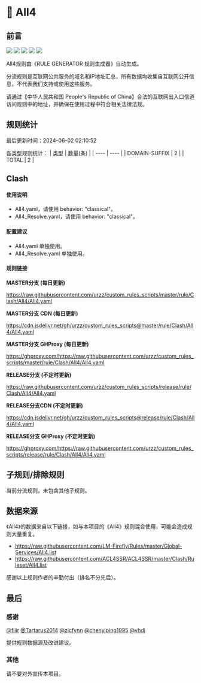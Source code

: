 # 🧸 All4

## 前言

![](https://shields.io/badge/-移除重复规则-ff69b4) ![](https://shields.io/badge/-DOMAIN与DOMAIN--SUFFIX合并-green) ![](https://shields.io/badge/-DOMAIN--SUFFIX间合并-critical) ![](https://shields.io/badge/-DOMAIN--SUFFIX与DOMAIN--KEYWORD合并-blue) ![](https://shields.io/badge/-IP--CIDR(6)合并-blueviolet) 

All4规则由《RULE GENERATOR 规则生成器》自动生成。

分流规则是互联网公共服务的域名和IP地址汇总，所有数据均收集自互联网公开信息，不代表我们支持或使用这些服务。

请通过【中华人民共和国 People's Republic of China】合法的互联网出入口信道访问规则中的地址，并确保在使用过程中符合相关法律法规。

## 规则统计

最后更新时间：2024-06-02 02:10:52

各类型规则统计：
| 类型 | 数量(条)  | 
| ---- | ----  |
| DOMAIN-SUFFIX | 2  | 
| TOTAL | 2  | 


## Clash 

#### 使用说明
- All4.yaml，请使用 behavior: "classical"。
- All4_Resolve.yaml，请使用 behavior: "classical"。

#### 配置建议
- All4.yaml 单独使用。
- All4_Resolve.yaml 单独使用。

#### 规则链接
**MASTER分支 (每日更新)**

https://raw.githubusercontent.com/urzz/custom_rules_scripts/master/rule/Clash/All4/All4.yaml

**MASTER分支 CDN (每日更新)**

https://cdn.jsdelivr.net/gh/urzz/custom_rules_scripts@master/rule/Clash/All4/All4.yaml

**MASTER分支 GHProxy (每日更新)**

https://ghproxy.com/https://raw.githubusercontent.com/urzz/custom_rules_scripts/master/rule/Clash/All4/All4.yaml

**RELEASE分支 (不定时更新)**

https://raw.githubusercontent.com/urzz/custom_rules_scripts/release/rule/Clash/All4/All4.yaml

**RELEASE分支CDN (不定时更新)**

https://cdn.jsdelivr.net/gh/urzz/custom_rules_scripts@release/rule/Clash/All4/All4.yaml

**RELEASE分支 GHProxy (不定时更新)**

https://ghproxy.com/https://raw.githubusercontent.com/urzz/custom_rules_scripts/release/rule/Clash/All4/All4.yaml

## 子规则/排除规则


当前分流规则，未包含其他子规则。

## 数据来源

《All4》的数据来自以下链接，如与本项目的《All4》规则混合使用，可能会造成规则大量重复。

- https://raw.githubusercontent.com/LM-Firefly/Rules/master/Global-Services/All4.list
- https://raw.githubusercontent.com/ACL4SSR/ACL4SSR/master/Clash/Ruleset/All4.list


感谢以上规则作者的辛勤付出（排名不分先后）。

## 最后

### 感谢

[@fiiir](https://github.com/fiiir) [@Tartarus2014](https://github.com/Tartarus2014) [@zjcfynn](https://github.com/zjcfynn) [@chenyiping1995](https://github.com/chenyiping1995) [@vhdj](https://github.com/vhdj)

提供规则数据源及改进建议。

### 其他

请不要对外宣传本项目。